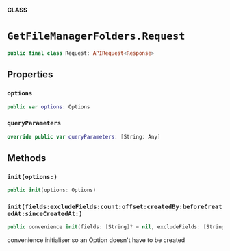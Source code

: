**CLASS**

# `GetFileManagerFolders.Request`

```swift
public final class Request: APIRequest<Response>
```

## Properties
### `options`

```swift
public var options: Options
```

### `queryParameters`

```swift
override public var queryParameters: [String: Any]
```

## Methods
### `init(options:)`

```swift
public init(options: Options)
```

### `init(fields:excludeFields:count:offset:createdBy:beforeCreatedAt:sinceCreatedAt:)`

```swift
public convenience init(fields: [String]? = nil, excludeFields: [String]? = nil, count: Int? = nil, offset: Int? = nil, createdBy: String? = nil, beforeCreatedAt: String? = nil, sinceCreatedAt: String? = nil)
```

convenience initialiser so an Option doesn't have to be created
